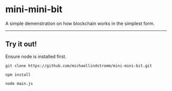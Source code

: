 # mini-mini-bit

A simple demenstration on how blockchain works in the simplest form. 

---

## Try it out!

Ensure node is installed first.

```
git clone https://github.com/michaellindstromm/mini-mini-bit.git
```

```
npm install
```

```
node main.js
```
